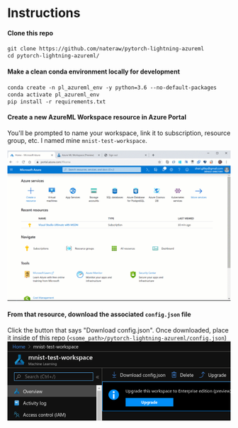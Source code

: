# Instructions

#### Clone this repo

```
git clone https://github.com/nateraw/pytorch-lightning-azureml
cd pytorch-lightning-azureml/
```
#### Make a clean conda environment locally for development

```
conda create -n pl_azureml_env -y python=3.6 --no-default-packages
conda activate pl_azureml_env
pip install -r requirements.txt
```

#### Create a new AzureML Workspace resource in Azure Portal

You'll be prompted to name your workspace, link it to subscription, resource group, etc. I named mine `mnist-test-workspace`.

![](images/create-workspace.gif)

#### From that resource, download the associated `config.json` file

Click the button that says "Download config.json". Once downloaded, place it inside of this repo (`<some_path>/pytorch-lightning-azureml/config.json`)
![](images/download-config.png)

